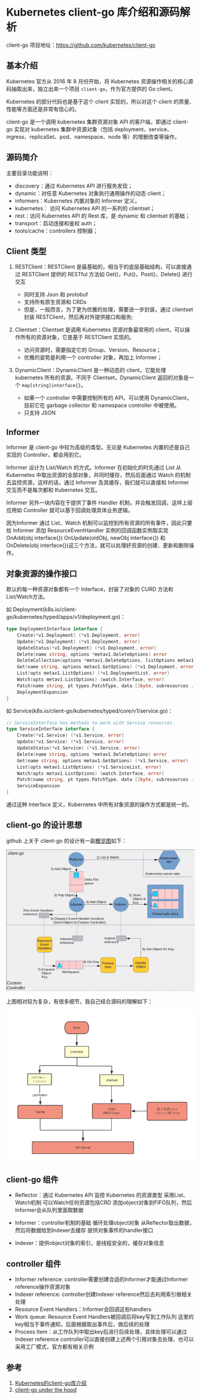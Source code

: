 # Kubernetes client-go 库介绍和源码解析

client-go 项目地址：https://github.com/kubernetes/client-go

## 基本介绍

Kubernetes 官方从 2016 年 8 月份开始，将 Kubernetes 资源操作相关的核心源码抽取出来，独立出来一个项目 `client-go`，作为官方提供的 Go client。

Kubernetes 的部分代码也是基于这个 client 实现的，所以对这个 client 的质量、性能等方面还是非常有信心的。

client-go 是一个调用 kubernetes 集群资源对象 API 的客户端，即通过 client-go 实现对 kubernetes 集群中资源对象（包括 deployment、service、ingress、replicaSet、pod、namespace、node 等）的增删改查等操作。

## 源码简介

主要目录功能说明：

+ discovery：通过 Kubernetes API 进行服务发现；
+ dynamic：对任意 Kubernetes 对象执行通用操作的动态 client；
+ informers：Kubernetes 内置对象的 Informer 定义，
+ kubernetes： 访问 Kubernetes API 的一系列的 clientset；
+ rest：访问 Kubernetes API 的 Rest 库，是 dynamic 和 clientset 的基础；
+ transport：启动连接和鉴权 auth；
+ tools/cache：controllers 控制器；

## Client 类型

1. RESTClient：RESTClient 是最基础的，相当于的底层基础结构，可以直接通过 RESTClient 提供的 RESTful 方法如 Get()，Put()，Post()，Delete() 进行交互
    + 同时支持 Json 和 protobuf
    + 支持所有原生资源和 CRDs
    + 但是，一般而言，为了更为优雅的处理，需要进一步封装，通过 clientset 封装 RESTClient，然后再对外提供接口和服务;

2. Clientset：Clientset 是调用 Kubernetes 资源对象最常用的 client，可以操作所有的资源对象，它是基于 RESTClient 实现的。
    + 访问资源时，需要指定它的 Group、Version、Resource；
    + 优雅的姿势是利用一个 controller 对象，再加上 Informer；

3. DynamicClient：DynamicClient 是一种动态的 client，它能处理 kubernetes 所有的资源。不同于 Clientset，DynamicClient 返回的对象是一个 `map[string]interface{}`。
    + 如果一个 controller 中需要控制所有的 API，可以使用 DynamicClient，目前它在 garbage collector 和 namespace controller 中被使用。
    + 只支持 JSON

## Informer

Informer 是 client-go 中较为高级的类型。无论是 Kubernetes 内置的还是自己实现的 Controller，都会用到它。

Informer 设计为 List/Watch 的方式。Informer 在初始化的时先通过 List 从 Kubernetes 中取出资源的全部对象，并同时缓存，然后后面通过 Watch 的机制去监控资源，这样的话，通过 Informer 及其缓存，我们就可以直接和 Informer 交互而不是每次都和 Kubernetes 交互。

Informer 另外一块内容在于提供了事件 Handler 机制，并会触发回调，这样上层应用如 Controller 就可以基于回调处理具体业务逻辑。

因为Informer 通过 List、Watch 机制可以监控到所有资源的所有事件，因此只要给 Informer 添加 ResourceEventHandler 实例的回调函数实例取实现 OnAdd(obj interface{}) OnUpdate(oldObj, newObj interface{}) 和 OnDelete(obj interface{})这三个方法，就可以处理好资源的创建、更新和删除操作。

## 对象资源的操作接口

默认的每一种资源对象都有一个 Interface，封装了对象的 CURD 方法和 List/Watch方法。

如 Deployment(k8s.io/client-go/kubernetes/typed/apps/v1/deployment.go)：

``` go
type DeploymentInterface interface {
    Create(*v1.Deployment) (*v1.Deployment, error)
    Update(*v1.Deployment) (*v1.Deployment, error)
    UpdateStatus(*v1.Deployment) (*v1.Deployment, error)
    Delete(name string, options *metav1.DeleteOptions) error
    DeleteCollection(options *metav1.DeleteOptions, listOptions metav1.ListOptions) error
    Get(name string, options metav1.GetOptions) (*v1.Deployment, error)
    List(opts metav1.ListOptions) (*v1.DeploymentList, error)
    Watch(opts metav1.ListOptions) (watch.Interface, error)
    Patch(name string, pt types.PatchType, data []byte, subresources ...string) (result *v1.Deployment, err error)
    DeploymentExpansion
}
```

如 Service(k8s.io/client-go/kubernetes/typed/core/v1/service.go)：

``` go
// ServiceInterface has methods to work with Service resources.
type ServiceInterface interface {
    Create(*v1.Service) (*v1.Service, error)
    Update(*v1.Service) (*v1.Service, error)
    UpdateStatus(*v1.Service) (*v1.Service, error)
    Delete(name string, options *metav1.DeleteOptions) error
    Get(name string, options metav1.GetOptions) (*v1.Service, error)
    List(opts metav1.ListOptions) (*v1.ServiceList, error)
    Watch(opts metav1.ListOptions) (watch.Interface, error)
    Patch(name string, pt types.PatchType, data []byte, subresources ...string) (result *v1.Service, err error)
    ServiceExpansion
}
```

通过这种 Interface 定义，Kubernetes 中所有对象资源的操作方式都是统一的。

## client-go 的设计思想

github 上关于 client-go 的设计有一副[概览图](https://github.com/kubernetes/sample-controller/blob/master/docs/controller-client-go.md)如下：

![](image/2019-01-25-23-48-04.png)

上图相对较为复杂，有很多细节，我自己结合源码的理解如下：

![](image/2019-01-25-23-49-26.png)

## client-go 组件

+ Reflector：通过 Kubernetes API 监控 Kubernetes 的资源类型
    采用List、Watch机制
    可以Watch任何资源包括CRD
    添加object对象到FIFO队列，然后Informer会从队列里面取数据

+ Informer：controller机制的基础
    循环处理object对象
    从Reflector取出数据，然后将数据给到Indexer去缓存
    提供对象事件的handler接口

+ Indexer：提供object对象的索引，是线程安全的，缓存对象信息

## controller 组件

+ Informer reference: controller需要创建合适的Informer才能通过Informer reference操作资源对象
+ Indexer reference: controller创建Indexer reference然后去利用索引做相关处理
+ Resource Event Handlers：Informer会回调这些handlers
+ Work queue: Resource Event Handlers被回调后将key写到工作队列
    这里的key相当于事件通知，后面根据取出事件后，做后续的处理
+ Process Item：从工作队列中取出key后进行后续处理，具体处理可以通过Indexer reference
    controller可以直接创建上述两个引用对象去处理，也可以采用工厂模式，官方都有相关示例

## 参考
1. [Kubernetes的client-go库介绍](https://www.jianshu.com/p/d17f70369c35)
2. [client-go under the hood](https://github.com/kubernetes/sample-controller/blob/master/docs/controller-client-go.md)
